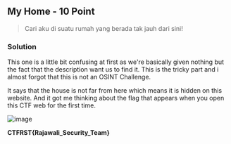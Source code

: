 ## My Home - 10 Point
> Cari aku di suatu rumah yang berada tak jauh dari sini!
### Solution
This one is a little bit confusing at first as we're basically given nothing but the fact that the description want us to find it. This is the tricky part and i almost forgot that this is not an OSINT Challenge.

It says that the house is not far from here which means it is hidden on this website. And it got me thinking about the flag that appears when you open this CTF web for the first time.

![image](https://github.com/user-attachments/assets/457b67c5-3de6-44a4-b4cc-e8230582f87d)

**CTFRST{Rajawali_Security_Team}**
